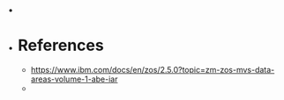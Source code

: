 -
- # References
	- https://www.ibm.com/docs/en/zos/2.5.0?topic=zm-zos-mvs-data-areas-volume-1-abe-iar
	-